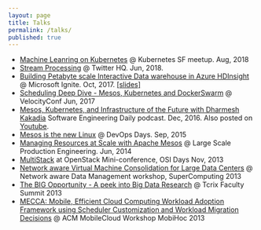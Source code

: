 ```yaml
---
layout: page
title: Talks
permalink: /talks/
published: true
---
```


* [Machine Leanring on Kubernetes](https://speakerdeck.com/dharmeshkakadia/machine-learning-on-kubernetes) @ Kubernetes SF meetup. Aug, 2018
* [Stream Processing](https://speakerdeck.com/dharmeshkakadia/stream-processing) @ Twitter HQ. Jun, 2018.
* [Building Petabyte scale Interactive Data warehouse in Azure HDInsight](https://channel9.msdn.com/Events/Ignite/Microsoft-Ignite-Orlando-2017/BRK3355) @ Microsoft Ignite. Oct, 2017. [[slides]](https://8gportalvhdsf9v440s15hrt.blob.core.windows.net/ignite2017/session-presentations/BRK3355.PPTX)  
* [Scheduling Deep Dive - Mesos, Kubernetes and DockerSwarm](https://speakerdeck.com/dharmeshkakadia/scheduling-deep-dive-mesos-kubernetes-and-dockerswarm) @ VelocityConf Jun, 2017
* [Mesos, Kubernetes, and Infrastructure of the Future with Dharmesh Kakadia](https://softwareengineeringdaily.com/2016/12/14/mesos-kubernetes-and-infrastructure-of-the-future-with-dharmesh-kakadia/) Software Engineering Daily podcast. Dec, 2016. Also posted on [Youtube](https://www.youtube.com/watch?v=5_qDf-E2CEg&feature=youtu.be).
* [Mesos is the new Linux](https://speakerdeck.com/dharmeshkakadia/mesos-is-the-new-linux-devopsdays-india-2015) @ DevOps Days. Sep, 2015
* [Managing Resources at Scale with Apache Mesos](https://speakerdeck.com/dharmeshkakadia/managing-resources-at-scale-with-apache-mesos) @ Large Scale Production Engineering. Jun, 2014
* [MultiStack](https://speakerdeck.com/dharmeshkakadia/multistack-at-openstack-mini-conference-osidays) at OpenStack Mini-conference, OSI Days Nov, 2013
* [Network aware Virtual Machine Consolidation for Large Data Centers](https://speakerdeck.com/dharmeshkakadia/sc-13-presentation) @ Network aware Data Management workshop, SuperComputing 2013
* [The BIG Opportunity - A peek into Big Data Research](https://speakerdeck.com/dharmeshkakadia/the-big-opportunity-a-peek-into-big-data-research) @ Tcrix Faculty Summit 2013
* [MECCA: Mobile, Efficient Cloud Computing Workload Adoption Framework using Scheduler Customization and Workload Migration Decisions](https://speakerdeck.com/dharmeshkakadia/acm-mobilecloud-13-presentation) @ ACM MobileCloud Workshop MobiHoc 2013

